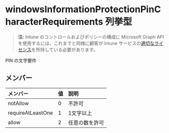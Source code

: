 # <a name="windowsinformationprotectionpincharacterrequirements-enum-type"></a>windowsInformationProtectionPinCharacterRequirements 列挙型

> **注:** Intune のコントロールおよびポリシーの構成に Microsoft Graph API を使用するには、これまでと同様に顧客が Intune サービスの[適切なライセンス](https://go.microsoft.com/fwlink/?linkid=839381)を所持している必要があります。

PIN の文字要件
## <a name="members"></a>メンバー
|メンバー|値|説明|
|:---|:---|:---|
|notAllow|0|不許可|
|requireAtLeastOne|1|1文字以上|
|allow|2|任意の数を許可|








